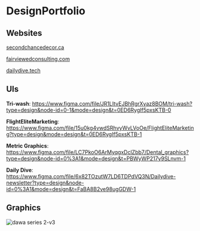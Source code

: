 # DesignPortfolio

## Websites
[secondchancedecor.ca
](https://www.secondchancedecor.ca/)

[fairviewedconsulting.com
](https://fairviewedconsulting.com)

[dailydive.tech
](https://dailydive.tech/)
## UIs

**Tri-wash**: https://www.figma.com/file/JR1LItvEJBhRgrXyaz8BOM/tri-wash?type=design&node-id=0-1&mode=design&t=0ED6RygIf5pxsKTB-0

**FlightEliteMarketing**: https://www.figma.com/file/15u0kg4vwdSRhvyWvLVoOe/FlightEliteMarketing?type=design&mode=design&t=0ED6RygIf5pxsKTB-1

**Metric Graphics**: https://www.figma.com/file/LC7PkoO6ArMyqgxDclZbb7/Dental_graphics?type=design&node-id=0%3A1&mode=design&t=PBWyWP217y9SLnvm-1

**Daily Dive**: https://www.figma.com/file/6x82TOzutW7LD6TDPdVQ3N/Dailydive-newsletter?type=design&node-id=0%3A1&mode=design&t=FaBA8B2ve98ugGDW-1

## Graphics
![dawa series 2-v3](https://github.com/Waqqas41/DesignPortfolio/assets/76067933/58356100-e530-40ef-afe9-7e50b7d6bd0e)



